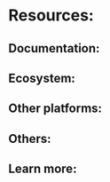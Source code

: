 # Resources:

## Documentation:


## Ecosystem:


## Other platforms:


## Others:


## Learn more:
